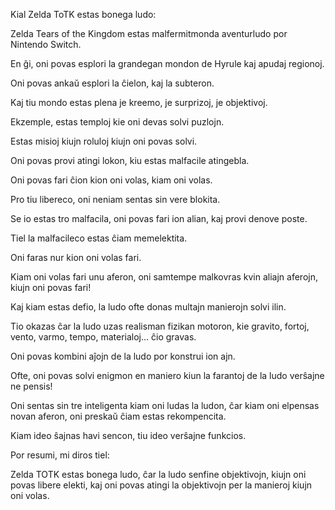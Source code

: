 Kial Zelda ToTK estas bonega ludo:

Zelda Tears of the Kingdom estas malfermitmonda aventurludo por Nintendo Switch.

En ĝi, oni povas esplori la grandegan mondon de Hyrule kaj apudaj regionoj.

Oni povas ankaŭ esplori la ĉielon, kaj la subteron.

Kaj tiu mondo estas plena je kreemo, je surprizoj, je objektivoj.

Ekzemple, estas temploj kie oni devas solvi puzlojn.

Estas misioj kiujn roluloj kiujn oni povas solvi.

Oni povas provi atingi lokon, kiu estas malfacile atingebla.

Oni povas fari ĉion kion oni volas, kiam oni volas.

Pro tiu libereco, oni neniam sentas sin vere blokita.

Se io estas tro malfacila, oni povas fari ion alian, kaj provi denove poste.

Tiel la malfacileco estas ĉiam memelektita.

Oni faras nur kion oni volas fari.

Kiam oni volas fari unu aferon, oni samtempe malkovras kvin aliajn aferojn, kiujn oni povas fari!

Kaj kiam estas defio, la ludo ofte donas multajn manierojn solvi ilin.

Tio okazas ĉar la ludo uzas realisman fizikan motoron, kie gravito, fortoj, vento, varmo, tempo, materialoj... ĉio gravas. 

Oni povas kombini aĵojn de la ludo por konstrui ion ajn.

Ofte, oni povas solvi enigmon en maniero kiun la farantoj de la ludo verŝajne ne pensis!

Oni sentas sin tre inteligenta kiam oni ludas la ludon, ĉar kiam oni elpensas novan aferon, oni preskaŭ ĉiam estas rekompencita.

Kiam ideo ŝajnas havi sencon, tiu ideo verŝajne funkcios.

Por resumi, mi diros tiel:

Zelda TOTK estas bonega ludo, ĉar la ludo senfine objektivojn, kiujn oni povas libere elekti, kaj oni povas atingi la objektivojn per la manieroj kiujn oni volas.